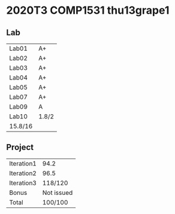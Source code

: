 # 2020T3 COMP1531 thu13grape1	

## Lab

|||
|-|-|
|Lab01|A+|
|Lab02|A+|
|Lab03|A+|
|Lab04|A+|
|Lab05|A+|
|Lab07|A+|
|Lab09|A|
|Lab10|1.8/2|
|15.8/16|

## Project

| | |
|--|--|
|Iteration1|94.2|
|Iteration2|96.5|
|Iteration3|118/120|
|Bonus|Not issued|
|Total|100/100|
